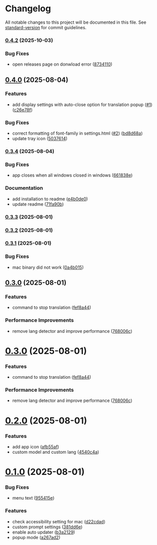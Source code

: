 # Changelog

All notable changes to this project will be documented in this file. See [standard-version](https://github.com/conventional-changelog/standard-version) for commit guidelines.

### [0.4.2](https://github.com/rot1024/honyo/compare/v0.4.1...v0.4.2) (2025-10-03)


### Bug Fixes

* open releases page on donwload error ([8734110](https://github.com/rot1024/honyo/commit/8734110a48e21f32364fb24552e345309b7f1556))

## [0.4.0](https://github.com/rot1024/honyo/compare/v0.3.4...v0.4.0) (2025-08-04)


### Features

* add display settings with auto-close option for translation popup ([#1](https://github.com/rot1024/honyo/issues/1)) ([c26e78f](https://github.com/rot1024/honyo/commit/c26e78f8ace5a6ab5ba1675d8098e6b4b30f5001))


### Bug Fixes

* correct formatting of font-family in settings.html ([#2](https://github.com/rot1024/honyo/issues/2)) ([bd8d68a](https://github.com/rot1024/honyo/commit/bd8d68a16cfb494f02ffa56c1d2f73cac849ef42))
* update tray icon ([5037614](https://github.com/rot1024/honyo/commit/50376149f60a8c14a1bce883b77d9458fe65475f))

### [0.3.4](https://github.com/rot1024/honyo/compare/v0.3.3...v0.3.4) (2025-08-04)


### Bug Fixes

* app closes when all windows closed in windows ([661838e](https://github.com/rot1024/honyo/commit/661838e2a02d8f80f4906154423b55cbe8e7a411))


### Documentation

* add installation to readme ([e4b0de0](https://github.com/rot1024/honyo/commit/e4b0de0de2e76d1203109cf95971b0f634b73973))
* update readme ([71fa90b](https://github.com/rot1024/honyo/commit/71fa90ba44b5884954e70a6c6703188cda9f8ef3))

### [0.3.3](https://github.com/rot1024/honyo/compare/v0.3.2...v0.3.3) (2025-08-01)

### [0.3.2](https://github.com/rot1024/honyo/compare/v0.3.1...v0.3.2) (2025-08-01)

### [0.3.1](https://github.com/rot1024/honyo/compare/v0.3.0...v0.3.1) (2025-08-01)


### Bug Fixes

* mac binary did not work ([0a4b015](https://github.com/rot1024/honyo/commit/0a4b01504b5695e8aa349f0e661df91e6ab21f93))

## [0.3.0](https://github.com/rot1024/honyo/compare/v0.2.0...v0.3.0) (2025-08-01)


### Features

* command to stop translation ([fef8a44](https://github.com/rot1024/honyo/commit/fef8a441113dbf232d8774800e14ee29a1f1a401))


### Performance Improvements

* remove lang detector and improve performance ([768006c](https://github.com/rot1024/honyo/commit/768006c89ca7f6292fe0d56bf9582c835ce48f59))

# [0.3.0](https://github.com/rot1024/honyo/compare/v0.2.0...v0.3.0) (2025-08-01)


### Features

* command to stop translation ([fef8a44](https://github.com/rot1024/honyo/commit/fef8a441113dbf232d8774800e14ee29a1f1a401))


### Performance Improvements

* remove lang detector and improve performance ([768006c](https://github.com/rot1024/honyo/commit/768006c89ca7f6292fe0d56bf9582c835ce48f59))



# [0.2.0](https://github.com/rot1024/honyo/compare/v0.1.0...v0.2.0) (2025-08-01)


### Features

* add app icon ([afb55af](https://github.com/rot1024/honyo/commit/afb55af742a1c7ab11184ef73781871e7bfc7fed))
* custom model and custom lang ([4540c4a](https://github.com/rot1024/honyo/commit/4540c4a9c4444c7a992932cccc079aeb951288ce))



# [0.1.0](https://github.com/rot1024/honyo/compare/381dd6ef1b5cfa73c66722f0bd7e3ebfdf554518...v0.1.0) (2025-08-01)


### Bug Fixes

* menu text ([955415e](https://github.com/rot1024/honyo/commit/955415eb4aa21552fd726198335955fa0caea112))


### Features

* check accessibility setting for mac ([d22cdad](https://github.com/rot1024/honyo/commit/d22cdada58c31c8a32de8878ad5487b84d6cf7e8))
* custom prompt settings ([381dd6e](https://github.com/rot1024/honyo/commit/381dd6ef1b5cfa73c66722f0bd7e3ebfdf554518))
* enable auto updater ([b3a2129](https://github.com/rot1024/honyo/commit/b3a21297d8960224afeb5043586f0569d4b0f3a2))
* popup mode ([a267ad2](https://github.com/rot1024/honyo/commit/a267ad259677a0da7cbe87b94796591261b269f6))
